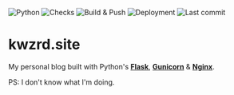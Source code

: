 ![Python](https://img.shields.io/github/pipenv/locked/python-version/kwzrd/kwzrd.site?label=Python&style=flat-square)
![Checks](https://img.shields.io/github/workflow/status/kwzrd/kwzrd-site/Checks?label=Checks&style=flat-square)
![Build & Push](https://img.shields.io/github/workflow/status/kwzrd/kwzrd-site/Build%20&%20Push?label=Build%20%26%20Push&style=flat-square)
![Deployment](https://img.shields.io/github/workflow/status/kwzrd/kwzrd-site/Deployment?label=Deployment&style=flat-square)
![Last commit](https://img.shields.io/github/last-commit/kwzrd/kwzrd.site/main?label=Last%20commit&style=flat-square)

# kwzrd.site

My personal blog built with Python's [**Flask**](https://flask.palletsprojects.com), [**Gunicorn**](https://gunicorn.org/) & [**Nginx**](https://www.nginx.com/).

PS: I don't know what I'm doing.
